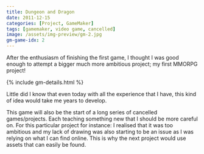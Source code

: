 ```yaml
---
title: Dungeon and Dragon
date: 2011-12-15
categories: [Project, GameMaker]
tags: [gamemaker, video game, cancelled]
image: /assets/img-preview/gm-2.jpg
gm-game-idx: 2
---
```


After the enthusiasm of finishing the first game,
I thought I was good enough to attempt a bigger much more ambitious project;
my first MMORPG project!

{% include gm-details.html %}

Little did I know that even today with all the experience that I have,
this kind of idea would take me years to develop.

This game will also be the start of a long series of cancelled games/projects.
Each teaching something new that I should be more careful on.
For this particular project for instance: 
I realised that it was too ambitious and 
my lack of drawing was also starting to be an issue as I was relying on what I can find online.
This is why the next project would use assets that can easily be found.
